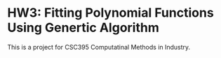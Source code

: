 # HW3: Fitting Polynomial Functions Using Genertic Algorithm
This is a project for CSC395 Computatinal Methods in Industry.